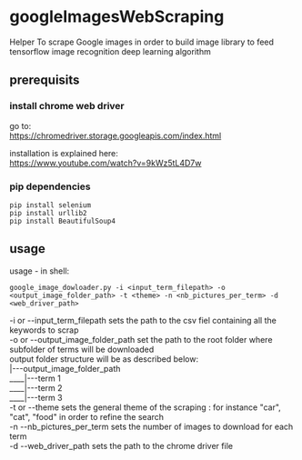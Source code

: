 # googleImagesWebScraping
Helper To scrape Google images in order to build image library to feed tensorflow image recognition deep learning algorithm


## prerequisits
### install chrome web driver
go to: <br />
https://chromedriver.storage.googleapis.com/index.html

installation is explained here: <br />
https://www.youtube.com/watch?v=9kWz5tL4D7w

### pip dependencies
```shell
pip install selenium
pip install urllib2
pip install BeautifulSoup4
```
## usage
usage - in shell:
```shell
google_image_dowloader.py -i <input_term_filepath> -o <output_image_folder_path> -t <theme> -n <nb_pictures_per_term> -d <web_driver_path>
```

-i or --input_term_filepath sets the path to the csv fiel containing all the keywords to scrap <br />
-o or --output_image_folder_path set the path to the root folder where subfolder of terms will be downloaded <br />
output folder structure will be as described below: <br />
|---output_image_folder_path <br />
____|---term 1 <br />
____|---term 2 <br />
____|---term 3 <br />
-t or --theme sets the general theme of the scraping : for instance "car", "cat", "food" in order to refine the search <br />
-n --nb_pictures_per_term sets the number of images to download for each term <br />
-d --web_driver_path sets the path to the chrome driver file <br />


